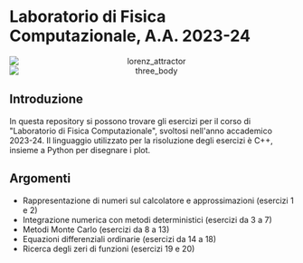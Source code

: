 # Laboratorio di Fisica Computazionale, A.A. 2023-24

<p align="center">
	<img title="lorenz_attractor" alt="lorenz_attractor" src="Equazioni\ differenziali/esercizio17/Grafici/RK4_3d_animation_3000.gif" style="display: block; margin: 0 auto;" >
	<img title="three_body" alt="three_body" src="Equazioni\ differenziali/esercizio18/es18_b/Grafici/RK4_3d_animation_10000.gif" style="display: block; margin: 0 auto;" >
</p>

## Introduzione
In questa repository si possono trovare gli esercizi per il corso di "Laboratorio di Fisica Computazionale", svoltosi nell'anno accademico 2023-24. Il linguaggio utilizzato per la risoluzione degli esercizi è C++, insieme a Python per disegnare i plot.

## Argomenti
- Rappresentazione di numeri sul calcolatore e approssimazioni (esercizi 1 e 2)
- Integrazione numerica con metodi deterministici (esercizi da 3 a 7)
- Metodi Monte Carlo (esercizi da 8 a 13)
- Equazioni differenziali ordinarie (esercizi da 14 a 18)
- Ricerca degli zeri di funzioni (esercizi 19 e 20)
